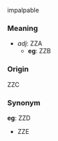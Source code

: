 impalpable
### Meaning
+ _adj_: ZZA
    + __eg__: ZZB

### Origin

ZZC

### Synonym

__eg__: ZZD

+ ZZE


